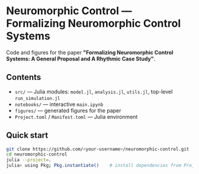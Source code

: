 # Neuromorphic Control — Formalizing Neuromorphic Control Systems

Code and figures for the paper **"Formalizing Neuromorphic Control Systems: A General Proposal and A Rhythmic Case Study"**.

## Contents
- `src/` — Julia modules: `model.jl`, `analysis.jl`, `utils.jl`, top-level `run_simulation.jl`
- `notebooks/` — interactive `main.ipynb`
- `figures/` — generated figures for the paper
- `Project.toml` / `Manifest.toml` — Julia environment

## Quick start

```bash
git clone https://github.com/<your-username>/neuromorphic-control.git
cd neuromorphic-control
julia --project=.
julia> using Pkg; Pkg.instantiate()    # install dependencies from Project.toml
